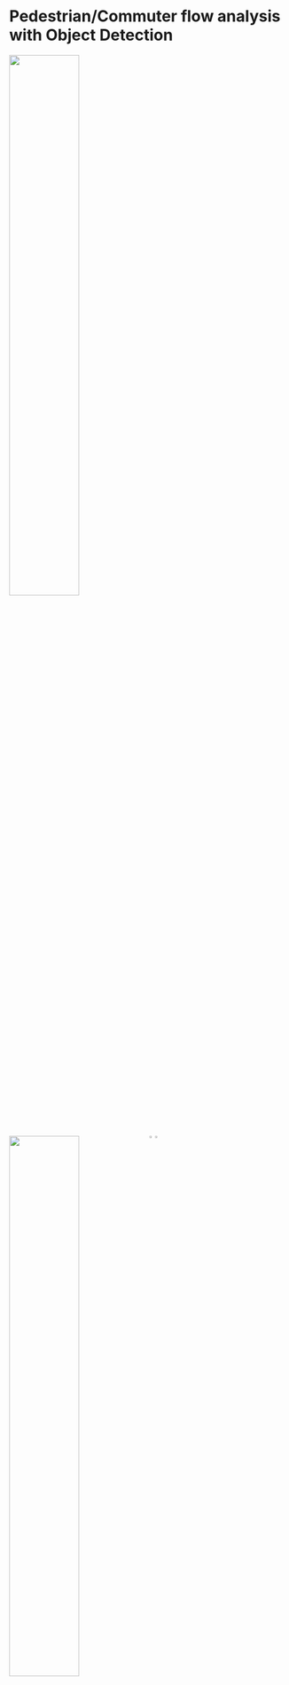 #      Pedestrian/Commuter flow analysis with Object Detection

    
    
    
<img src="https://raw.githubusercontent.com/deeprajbasu/PedestrianFlowAnalysis/master/1.gif" style="float: left; width: 50%; margin-right: .1%; margin-bottom: 0%;">   
<img src="https://raw.githubusercontent.com/deeprajbasu/PedestrianFlowAnalysis/master/2.gif" style="float: left; width: 50%; margin-right: .1%; margin-bottom: 0%;">
<img src="https://raw.githubusercontent.com/deeprajbasu/PedestrianFlowAnalysis/master/3.gif" style="float: left; width: 2%; margin-right: .1%; margin-bottom: 0%;">
<img src="https://raw.githubusercontent.com/deeprajbasu/PedestrianFlowAnalysis/master/4.gif" style="float: left; width: 2%; margin-right: .1%; margin-bottom: 0%;">
